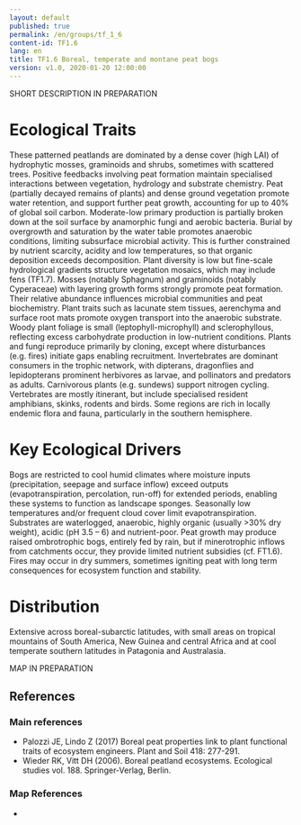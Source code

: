 ```yaml
---
layout: default
published: true
permalink: /en/groups/tf_1_6
content-id: TF1.6
lang: en
title: TF1.6 Boreal, temperate and montane peat bogs
version: v1.0, 2020-01-20 12:00:00
---
```


SHORT DESCRIPTION IN PREPARATION

# Ecological Traits
 
These patterned peatlands are dominated by a dense cover (high LAI) of hydrophytic mosses, graminoids and shrubs, sometimes with scattered trees. Positive feedbacks involving peat formation maintain specialised interactions between vegetation, hydrology and substrate chemistry. Peat (partially decayed remains of plants) and dense ground vegetation promote water retention, and support further peat growth, accounting for up to 40% of global soil carbon. Moderate-low primary production is partially broken down at the soil surface by anamorphic fungi and aerobic bacteria. Burial by overgrowth and saturation by the water table promotes anaerobic conditions, limiting subsurface microbial activity. This is further constrained by nutrient scarcity, acidity and low temperatures, so that organic deposition exceeds decomposition. Plant diversity is low but fine-scale hydrological gradients structure vegetation mosaics, which may include fens (TF1.7). Mosses (notably Sphagnum) and graminoids (notably Cyperaceae) with layering growth forms strongly promote peat formation.  Their relative abundance influences microbial communities and peat biochemistry. Plant traits such as lacunate stem tissues, aerenchyma and surface root mats promote oxygen transport into the anaerobic substrate. Woody plant foliage is small (leptophyll-microphyll) and sclerophyllous, reflecting excess carbohydrate production in low-nutrient conditions. Plants and fungi reproduce primarily by cloning, except where disturbances (e.g. fires) initiate gaps enabling recruitment. Invertebrates are dominant consumers in the trophic network, with dipterans, dragonflies and lepidopterans prominent herbivores as larvae, and pollinators and predators as adults. Carnivorous plants (e.g. sundews) support nitrogen cycling. Vertebrates are mostly itinerant, but include specialised resident amphibians, skinks, rodents and birds. Some regions are rich in locally endemic flora and fauna, particularly in the southern hemisphere.
 
# Key Ecological Drivers
 
Bogs are restricted to cool humid climates where moisture inputs (precipitation, seepage and surface inflow) exceed outputs (evapotranspiration, percolation, run-off) for extended periods, enabling these systems to function as landscape sponges. Seasonally low temperatures and/or frequent cloud cover limit evapotranspiration. Substrates are waterlogged, anaerobic, highly organic (usually >30% dry weight), acidic (pH 3.5 – 6) and nutrient-poor. Peat growth may produce raised ombrotrophic bogs, entirely fed by rain, but if minerotrophic inflows from catchments occur, they provide limited nutrient subsidies (cf. FT1.6). Fires may occur in dry summers, sometimes igniting peat with long term consequences for ecosystem function and stability.
 
# Distribution
 
Extensive across boreal-subarctic latitudes, with small areas on tropical mountains of South America, New Guinea and central Africa and at cool temperate southern latitudes in Patagonia and Australasia.

MAP IN PREPARATION

## References

### Main references
* Palozzi JE, Lindo Z (2017) Boreal peat properties link to plant functional traits of ecosystem engineers. Plant and Soil 418: 277-291.
* Wieder RK, Vitt DH (2006). Boreal peatland ecosystems. Ecological studies vol. 188. Springer-Verlag, Berlin.

### Map References
* 
